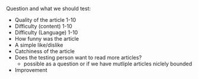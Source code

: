 Question and what we should test:
* Quality of the article 1-10
* Difficulty (content) 1-10
* Difficulty (Language) 1-10
* How funny was the article 
* A simple like/dislike
* Catchiness of the article
* Does the testing person want to read more articles?
  * possible as a question or if we have mutliple articles niclely bounded
* Improvement

